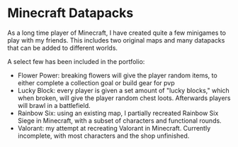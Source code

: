 # Minecraft Datapacks
As a long time player of Minecraft, I have created quite a few minigames to play with my friends. This includes two original maps and many datapacks that can be added to different worlds.

A select few has been included in the portfolio:
- Flower Power: breaking flowers will give the player random items, to either complete a collection goal or build gear for pvp
- Lucky Block: every player is given a set amount of "lucky blocks," which when broken, will give the player random chest loots. Afterwards players will brawl in a battlefield.
- Rainbow Six: using an existing map, I partially recreated Rainbow Six Siege in Minecraft, with a subset of characters and functional rounds.
- Valorant: my attempt at recreating Valorant in Minecraft. Currently incomplete, with most characters and the shop unfinished. 
